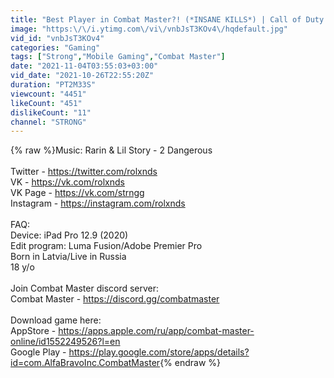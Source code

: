 ```yaml
---
title: "Best Player in Combat Master?! (*INSANE KILLS*) | Call of Duty Modern Warfare Clone Game"
image: "https:\/\/i.ytimg.com\/vi\/vnbJsT3KOv4\/hqdefault.jpg"
vid_id: "vnbJsT3KOv4"
categories: "Gaming"
tags: ["Strong","Mobile Gaming","Combat Master"]
date: "2021-11-04T03:55:03+03:00"
vid_date: "2021-10-26T22:55:20Z"
duration: "PT2M33S"
viewcount: "4451"
likeCount: "451"
dislikeCount: "11"
channel: "STRONG"
---
```

{% raw %}Music: Rarin &amp; Lil Story - 2 Dangerous <br /><br />Twitter - <a rel="nofollow" target="blank" href="https://twitter.com/rolxnds">https://twitter.com/rolxnds</a> <br />VK - <a rel="nofollow" target="blank" href="https://vk.com/rolxnds">https://vk.com/rolxnds</a> <br />VK Page - <a rel="nofollow" target="blank" href="https://vk.com/strngg">https://vk.com/strngg</a><br />Instagram - <a rel="nofollow" target="blank" href="https://instagram.com/rolxnds">https://instagram.com/rolxnds</a><br /><br />FAQ: <br />Device: iPad Pro 12.9 (2020) <br />Edit program: Luma Fusion/Adobe Premier Pro<br />Born in Latvia/Live in Russia <br />18 y/o <br /><br />Join Combat Master discord server:<br />Combat Master - <a rel="nofollow" target="blank" href="https://discord.gg/combatmaster">https://discord.gg/combatmaster</a><br /><br />Download game here:<br />AppStore - <a rel="nofollow" target="blank" href="https://apps.apple.com/ru/app/combat-master-online/id1552249526?l=en">https://apps.apple.com/ru/app/combat-master-online/id1552249526?l=en</a><br />Google Play - <a rel="nofollow" target="blank" href="https://play.google.com/store/apps/details?id=com.AlfaBravoInc.CombatMaster">https://play.google.com/store/apps/details?id=com.AlfaBravoInc.CombatMaster</a>{% endraw %}
